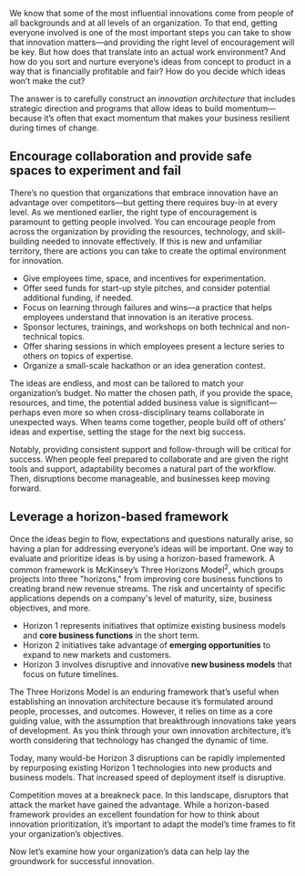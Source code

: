 We know that some of the most influential innovations come from people of all backgrounds and at all levels of an organization. To that end, getting everyone involved is one of the most important steps you can take to show that innovation matters—and providing the right level of encouragement will be key. But how does that translate into an actual work environment? And how do you sort and nurture everyone’s ideas from concept to product in a way that is financially profitable and fair? How do you decide which ideas won’t make the cut?  

The answer is to carefully construct an *innovation architecture* that includes strategic direction and programs that allow ideas to build momentum—because it’s often that exact momentum that makes your business resilient during times of change.

## Encourage collaboration and provide safe spaces to experiment and fail

There’s no question that organizations that embrace innovation have an advantage over competitors—but getting there requires buy-in at every level. As we mentioned earlier, the right type of encouragement is paramount to getting people involved. You can encourage people from across the organization by providing the resources, technology, and skill-building needed to innovate effectively. If this is new and unfamiliar territory, there are actions you can take to create the optimal environment for innovation.

* Give employees time, space, and incentives for experimentation.
* Offer seed funds for start-up style pitches, and consider potential additional funding, if needed.
* Focus on learning through failures and wins—a practice that helps employees understand that innovation is an iterative process.
* Sponsor lectures, trainings, and workshops on both technical and non-technical topics.
* Offer sharing sessions in which employees present a lecture series to others on topics of expertise.  
* Organize a small-scale hackathon or an idea generation contest.

The ideas are endless, and most can be tailored to match your organization’s budget. No matter the chosen path, if you provide the space, resources, and time, the potential added business value is significant—perhaps even more so when cross-disciplinary teams collaborate in unexpected ways. When teams come together, people build off of others’ ideas and expertise, setting the stage for the next big success.

Notably, providing consistent support and follow-through will be critical for success. When people feel prepared to collaborate and are given the right tools and support, adaptability becomes a natural part of the workflow. Then, disruptions become manageable, and businesses keep moving forward.

## Leverage a horizon-based framework

Once the ideas begin to flow, expectations and questions naturally arise, so having a plan for addressing everyone’s ideas will be important. One way to evaluate and prioritize ideas is by using a horizon-based framework. A common framework is McKinsey’s Three Horizons Model<sup>2</sup>, which groups projects into three "horizons," from improving core business functions to creating brand new revenue streams. The risk and uncertainty of specific applications depends on a company's level of maturity, size, business objectives, and more.

* Horizon 1 represents initiatives that optimize existing business models and **core business functions** in the short term.
* Horizon 2 initiatives take advantage of **emerging opportunities** to expand to new markets and customers.
* Horizon 3 involves disruptive and innovative **new business models** that focus on future timelines.

The Three Horizons Model is an enduring framework that’s useful when establishing an innovation architecture because it’s formulated around people, processes, and outcomes. However, it relies on time as a core guiding value, with the assumption that breakthrough innovations take years of development. As you think through your own innovation architecture, it’s worth considering that technology has changed the dynamic of time.

Today, many would-be Horizon 3 disruptions can be rapidly implemented by repurposing existing Horizon 1 technologies into new products and business models. That increased speed of deployment itself is disruptive.

Competition moves at a breakneck pace. In this landscape, disruptors that attack the market have gained the advantage. While a horizon-based framework provides an excellent foundation for how to think about innovation prioritization, it’s important to adapt the model’s time frames to fit your organization’s objectives.  

Now let’s examine how your organization’s data can help lay the groundwork for successful innovation.
